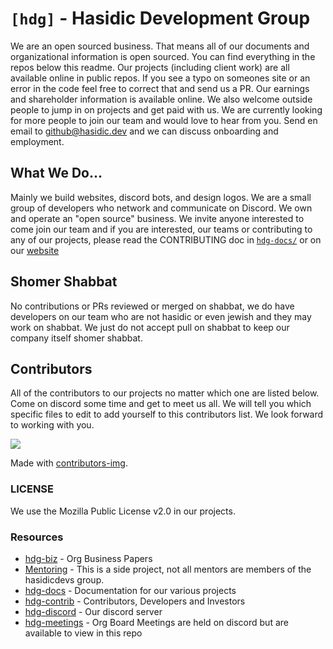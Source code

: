 # `[hdg]` - Hasidic Development Group

We are an open sourced business. That means all of our documents and organizational information is open sourced. You can find everything in the repos below this readme. Our projects (including client work) are all available online in public repos. If you see a typo on someones site or an error in the code feel free to correct that and send us a PR. Our earnings and shareholder information is available online. We also welcome outside people to jump in on projects and get paid with us. We are currently looking for more people to join our team and would love to hear from you. Send en email to github@hasidic.dev and we can discuss onboarding and employment.

## What We Do...

Mainly we build websites, discord bots, and design logos. We are a small group of developers who network and communicate on Discord. We own and operate an "open source" business. We invite anyone interested to come join our team and if you are interested, our teams or contributing to any of our projects, please read the CONTRIBUTING doc in [`hdg-docs/`](https://github.com/hasidicdevs/hdg-docs) or on our [website](https://hasidic.dev/docs/contrib)

## Shomer Shabbat

No contributions or PRs reviewed or merged on shabbat, we do have developers on our team who are not hasidic or even jewish and they may work on shabbat. We just do not accept pull on shabbat to keep our company itself shomer shabbat.

## Contributors

All of the contributors to our projects no matter which one are listed below. Come on discord some time and get to meet us all. We will tell you which specific files to edit to add yourself to this contributors list. We look forward to working with you.

<a href="https://github.com/hasidicdevs/.github/graphs/contributors">
  <img src="https://contributors-img.web.app/image?repo=hasidicdevs/.github" />
</a>

Made with [contributors-img](https://contributors-img.web.app).

### LICENSE

We use the Mozilla Public License v2.0 in our projects.

### Resources

- [hdg-biz](https://github.com/hasidicdevs/hdg-biz) - Org Business Papers
- [Mentoring](https://github.com/hasidicdevs/mentoring) - This is a side project, not all mentors are members of the hasidicdevs group.
- [hdg-docs](https://github.com/hasidicdevs/hdg-docs) - Documentation for our various projects
- [hdg-contrib](https://github.com/hasidicdevs/hdg-contrib) - Contributors, Developers and Investors
- [hdg-discord](https://discord.gg/KpGXAEnVnv) - Our discord server
- [hdg-meetings](https://github.com/hasidicdevs/hdg-meetings) - Org Board Meetings are held on discord but are available to view in this repo
